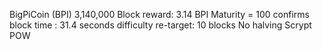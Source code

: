 BigPiCoin (BPI)
3,140,000
Block reward: 3.14 BPI
Maturity = 100 confirms
block time : 31.4 seconds
difficulty re-target: 10 blocks
No halving
Scrypt POW